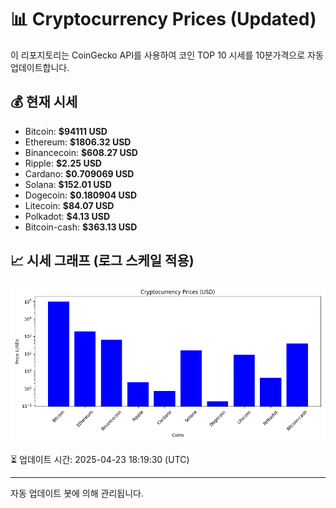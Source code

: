 
# 📊 Cryptocurrency Prices (Updated)

이 리포지토리는 CoinGecko API를 사용하여 코인 TOP 10 시세를 10분가격으로 자동 업데이트합니다.

## 💰 현재 시세
- Bitcoin: **$94111 USD**
- Ethereum: **$1806.32 USD**
- Binancecoin: **$608.27 USD**
- Ripple: **$2.25 USD**
- Cardano: **$0.709069 USD**
- Solana: **$152.01 USD**
- Dogecoin: **$0.180904 USD**
- Litecoin: **$84.07 USD**
- Polkadot: **$4.13 USD**
- Bitcoin-cash: **$363.13 USD**

## 📈 시세 그래프 (로그 스케일 적용)
![Crypto Prices](crypto_prices.png)

⏳ 업데이트 시간: 2025-04-23 18:19:30 (UTC)

---
자동 업데이트 봇에 의해 관리됩니다.
